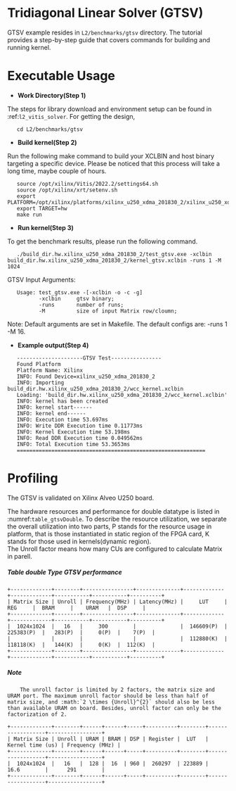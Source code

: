 Tridiagonal Linear Solver (GTSV)
==========================================================

GTSV example resides in ``L2/benchmarks/gtsv`` directory. The tutorial provides a step-by-step guide that covers commands for building and running kernel.

Executable Usage
================

* **Work Directory(Step 1)**

The steps for library download and environment setup can be found in :ref:`l2_vitis_solver`. For getting the design,

```
   cd L2/benchmarks/gtsv
```

* **Build kernel(Step 2)**

Run the following make command to build your XCLBIN and host binary targeting a specific device. Please be noticed that this process will take a long time, maybe couple of hours.

```
   source /opt/xilinx/Vitis/2022.2/settings64.sh
   source /opt/xilinx/xrt/setenv.sh
   export PLATFORM=/opt/xilinx/platforms/xilinx_u250_xdma_201830_2/xilinx_u250_xdma_201830_2.xpfm
   export TARGET=hw
   make run 
```

* **Run kernel(Step 3)**

To get the benchmark results, please run the following command.

```
   ./build_dir.hw.xilinx_u250_xdma_201830_2/test_gtsv.exe -xclbin build_dir.hw.xilinx_u250_xdma_201830_2/kernel_gtsv.xclbin -runs 1 -M 1024
```

GTSV Input Arguments:

```
   Usage: test_gtsv.exe -[-xclbin -o -c -g]
          -xclbin     gtsv binary;
          -runs       number of runs; 
          -M          size of input Matrix row/cloumn; 
```

Note: Default arguments are set in Makefile. The default configs are: -runs 1 -M 16.

* **Example output(Step 4)** 

``` 
   ---------------------GTSV Test----------------
   Found Platform
   Platform Name: Xilinx
   INFO: Found Device=xilinx_u250_xdma_201830_2
   INFO: Importing build_dir.hw.xilinx_u250_xdma_201830_2/wcc_kernel.xclbin
   Loading: 'build_dir.hw.xilinx_u250_xdma_201830_2/wcc_kernel.xclbin'
   INFO: kernel has been created
   INFO: kernel start------
   INFO: kernel end------
   INFO: Execution time 53.697ms
   INFO: Write DDR Execution time 0.11773ms
   INFO: Kernel Execution time 53.198ms
   INFO: Read DDR Execution time 0.049562ms
   INFO: Total Execution time 53.3653ms
   ============================================================
```

Profiling 
=========

The GTSV is validated on Xilinx Alveo U250 board. 

The hardware resources and performance for double datatype is listed in :numref:`table_gtsvDouble`.
To describe the resource utilization, we separate the overall utilization into two parts, P stands for the resource usage in platform, that is those instantiated in static region of the FPGA card, K stands for those used in kernels(dynamic region).  
The Unroll factor means how many CUs are configured to calculate Matrix in parell.

##### Table double Type GTSV performance

    +-------------+--------+----------------+--------------+-------------+-------------+-----------+-----------+----------+
    | Matrix Size | Unroll | Frequency(MHz) | Latency(MHz) |     LUT     |     REG     |  BRAM     |    URAM   |  DSP     |
    +-------------+--------+----------------+--------------+-------------+-------------+-----------+-----------+----------+
    |  1024x1024  |   16   |     300        |              |  146609(P)  |  225383(P)  |   283(P)  |     0(P)  |    7(P)  |
    |             |        |                |              |  112880(K)  |  118118(K)  |   144(K)  |     0(K)  |  112(K)  |
    +-------------+--------+----------------+--------------+-------------+-------------+-----------+-----------+----------+



##### Note
``` 
    The unroll factor is limited by 2 factors, the matrix size and URAM port. The maximum unroll factor should be less than half of matrix size, and :math:`2 \times {Unroll}^{2}` should also be less than available URAM on board. Besides, unroll factor can only be the factorization of 2.
```

    +-------------+--------+------+------+-----+----------+--------+------------------+-----------------+
    | Matrix Size | Unroll | URAM | BRAM | DSP | Register |  LUT   | Kernel time (us) | Frequency (MHz) |
    +-------------+--------+------+------+-----+----------+--------+------------------+-----------------+
    |  1024x1024  |   16   |  128 |  16  | 960 |  260297  | 223889 |      16.6        |      291        |
    +-------------+--------+------+------+-----+----------+--------+------------------+-----------------+
